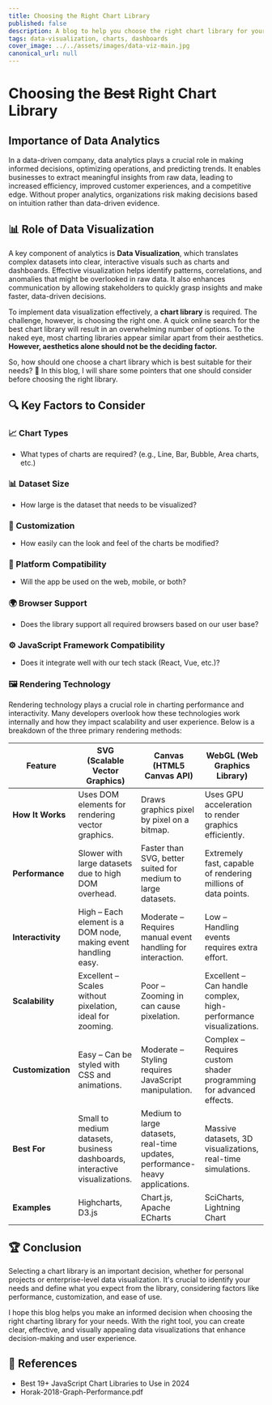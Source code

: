 ```yaml
---
title: Choosing the Right Chart Library
published: false
description: A blog to help you choose the right chart library for your needs
tags: data-visualization, charts, dashboards
cover_image: ../../assets/images/data-viz-main.jpg
canonical_url: null
---
```


# Choosing the ~~Best~~ Right Chart Library

## Importance of Data Analytics

In a data-driven company, data analytics plays a crucial role in making informed decisions, optimizing operations, and predicting trends. It enables businesses to extract meaningful insights from raw data, leading to increased efficiency, improved customer experiences, and a competitive edge. Without proper analytics, organizations risk making decisions based on intuition rather than data-driven evidence.

## 📊 Role of Data Visualization

A key component of analytics is **Data Visualization**, which translates complex datasets into clear, interactive visuals such as charts and dashboards. Effective visualization helps identify patterns, correlations, and anomalies that might be overlooked in raw data. It also enhances communication by allowing stakeholders to quickly grasp insights and make faster, data-driven decisions.

To implement data visualization effectively, a **chart library** is required. The challenge, however, is choosing the right one. A quick online search for the best chart library will result in an overwhelming number of options. To the naked eye, most charting libraries appear similar apart from their aesthetics. **However, aesthetics alone should not be the deciding factor.**

So, how should one choose a chart library which is best suitable for their needs? 🤔
In this blog, I will share some pointers that one should consider before choosing the right library.

## 🔍 Key Factors to Consider

### 📈 Chart Types

- What types of charts are required? (e.g., Line, Bar, Bubble, Area charts, etc.)

### 📊 Dataset Size

- How large is the dataset that needs to be visualized?

### 🎨 Customization

- How easily can the look and feel of the charts be modified?

### 📱 Platform Compatibility

- Will the app be used on the web, mobile, or both?

### 🌍 Browser Support

- Does the library support all required browsers based on our user base?

### ⚙️ JavaScript Framework Compatibility

- Does it integrate well with our tech stack (React, Vue, etc.)?

### 🖼️ Rendering Technology

Rendering technology plays a crucial role in charting performance and interactivity. Many developers overlook how these technologies work internally and how they impact scalability and user experience. Below is a breakdown of the three primary rendering methods:

| Feature           | **SVG (Scalable Vector Graphics)**                                         | **Canvas (HTML5 Canvas API)**                                                | **WebGL (Web Graphics Library)**                                   |
| ----------------- | -------------------------------------------------------------------------- | ---------------------------------------------------------------------------- | ------------------------------------------------------------------ |
| **How It Works**  | Uses DOM elements for rendering vector graphics.                           | Draws graphics pixel by pixel on a bitmap.                                   | Uses GPU acceleration to render graphics efficiently.              |
| **Performance**   | Slower with large datasets due to high DOM overhead.                       | Faster than SVG, better suited for medium to large datasets.                 | Extremely fast, capable of rendering millions of data points.      |
| **Interactivity** | High – Each element is a DOM node, making event handling easy.             | Moderate – Requires manual event handling for interaction.                   | Low – Handling events requires extra effort.                       |
| **Scalability**   | Excellent – Scales without pixelation, ideal for zooming.                  | Poor – Zooming in can cause pixelation.                                      | Excellent – Can handle complex, high-performance visualizations.   |
| **Customization** | Easy – Can be styled with CSS and animations.                              | Moderate – Styling requires JavaScript manipulation.                         | Complex – Requires custom shader programming for advanced effects. |
| **Best For**      | Small to medium datasets, business dashboards, interactive visualizations. | Medium to large datasets, real-time updates, performance-heavy applications. | Massive datasets, 3D visualizations, real-time simulations.        |
| **Examples**      | Highcharts, D3.js                                                          | Chart.js, Apache ECharts                                                     | SciCharts, Lightning Chart                                         |

## 🏆 Conclusion

Selecting a chart library is an important decision, whether for personal projects or enterprise-level data visualization. It's crucial to identify your needs and define what you expect from the library, considering factors like performance, customization, and ease of use.

I hope this blog helps you make an informed decision when choosing the right charting library for your needs. With the right tool, you can create clear, effective, and visually appealing data visualizations that enhance decision-making and user experience.

## 📄 References

- Best 19+ JavaScript Chart Libraries to Use in 2024
- Horak-2018-Graph-Performance.pdf
